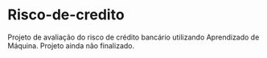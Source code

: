 # Risco-de-credito
Projeto de avaliação do risco de crédito bancário utilizando Aprendizado de Máquina. Projeto ainda não finalizado.
